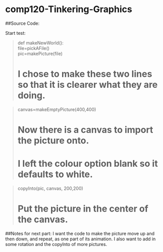# comp120-Tinkering-Graphics

##Source Code:

Start test:

>def makeNewWorld():  
 > file=pickAFile()  
 > pic=makePicture(file)  
 > # I chose to make these two lines so that it is clearer what they are doing.  
  
>  canvas=makeEmptyPicture(400,400)  
>  # Now there is a canvas to import the picture onto.  
>  # I left the colour option blank so it defaults to white.  
  
 > copyInto(pic, canvas, 200,200)  
>  # Put the picture in the center of the canvas.
  
##Notes for next part:
I want the code to make the picture move up and then down, and repeat, as one part of its animation.
I also want to add in some rotation and the copyInto of more pictures.
  
